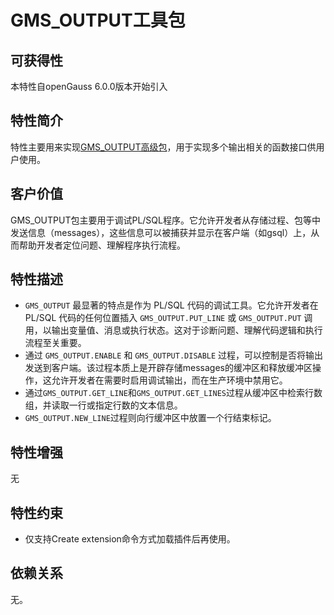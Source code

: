 # GMS_OUTPUT工具包

## 可获得性

本特性自openGauss 6.0.0版本开始引入

## 特性简介

特性主要用来实现[GMS_OUTPUT高级包](../ExtensionReference/gms_output-Extension.md)，用于实现多个输出相关的函数接口供用户使用。

## 客户价值

GMS_OUTPUT包主要用于调试PL/SQL程序。它允许开发者从存储过程、包等中发送信息（messages），这些信息可以被捕获并显示在客户端（如gsql）上，从而帮助开发者定位问题、理解程序执行流程。

## 特性描述

- `GMS_OUTPUT` 最显著的特点是作为 PL/SQL 代码的调试工具。它允许开发者在 PL/SQL 代码的任何位置插入 `GMS_OUTPUT.PUT_LINE` 或 `GMS_OUTPUT.PUT` 调用，以输出变量值、消息或执行状态。这对于诊断问题、理解代码逻辑和执行流程至关重要。
- 通过 `GMS_OUTPUT.ENABLE` 和 `GMS_OUTPUT.DISABLE` 过程，可以控制是否将输出发送到客户端。该过程本质上是开辟存储messages的缓冲区和释放缓冲区操作，这允许开发者在需要时启用调试输出，而在生产环境中禁用它。
- 通过`GMS_OUTPUT.GET_LINE`和`GMS_OUTPUT.GET_LINES`过程从缓冲区中检索行数组，并读取一行或指定行数的文本信息。
- `GMS_OUTPUT.NEW_LINE`过程则向行缓冲区中放置一个行结束标记。

## 特性增强

无

## 特性约束

- 仅支持Create extension命令方式加载插件后再使用。

## 依赖关系

无。

